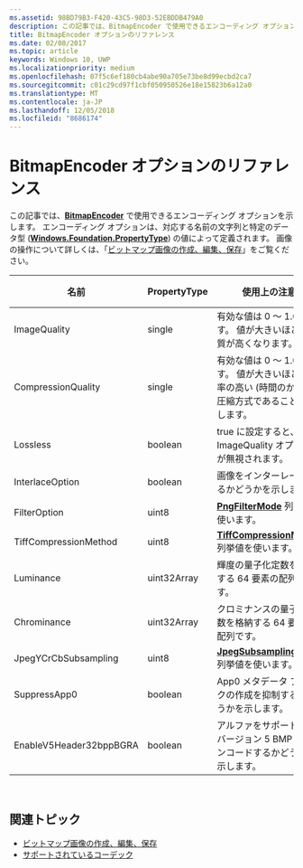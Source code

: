 ```yaml
---
ms.assetid: 98BD79B3-F420-43C5-98D3-52EBDDB479A0
description: この記事では、BitmapEncoder で使用できるエンコーディング オプションを示します。
title: BitmapEncoder オプションのリファレンス
ms.date: 02/08/2017
ms.topic: article
keywords: Windows 10, UWP
ms.localizationpriority: medium
ms.openlocfilehash: 07f5c6ef180cb4abe90a705e73be8d99ecbd2ca7
ms.sourcegitcommit: c01c29cd97f1cbf050950526e18e15823b6a12a0
ms.translationtype: MT
ms.contentlocale: ja-JP
ms.lasthandoff: 12/05/2018
ms.locfileid: "8686174"
---
```

# <a name="bitmapencoder-options-reference"></a>BitmapEncoder オプションのリファレンス


この記事では、[**BitmapEncoder**](https://msdn.microsoft.com/library/windows/apps/br226206) で使用できるエンコーディング オプションを示します。 エンコーディング オプションは、対応する名前の文字列と特定のデータ型 ([**Windows.Foundation.PropertyType**](https://msdn.microsoft.com/library/windows/apps/br225871)) の値によって定義されます。 画像の操作について詳しくは、「[ビットマップ画像の作成、編集、保存](imaging.md)」をご覧ください。

| 名前                    | PropertyType | 使用上の注意                                                                                        | 有効な形式 |
|-------------------------|--------------|----------------------------------------------------------------------------------------------------|---------------|
| ImageQuality            | single       | 有効な値は 0 ～ 1.0 です。 値が大きいほど、画質が高くなります。                                 | JPEG、JPEG-XR |
| CompressionQuality      | single       | 有効な値は 0 ～ 1.0 です。 値が大きいほど、効率の高い (時間のかかる) 圧縮方式であることを示します。 | TIFF          |
| Lossless                | boolean      | true に設定すると、ImageQuality オプションが無視されます。                                        | JPEG-XR       |
| InterlaceOption         | boolean      | 画像をインターレースするかどうかを示します。                                                                    | PNG           |
| FilterOption            | uint8        | [**PngFilterMode**](https://msdn.microsoft.com/library/windows/apps/br226389) 列挙値を使います。                                | PNG           |
| TiffCompressionMethod   | uint8        | [**TiffCompressionMode**](https://msdn.microsoft.com/library/windows/apps/br226399) 列挙値を使います。                    | TIFF          |
| Luminance               | uint32Array  | 輝度の量子化定数を格納する 64 要素の配列です。                               | JPEG          |
| Chrominance             | uint32Array  | クロミナンスの量子化定数を格納する 64 要素の配列です。                             | JPEG          |
| JpegYCrCbSubsampling    | uint8        | [**JpegSubsamplingMode**](https://msdn.microsoft.com/library/windows/apps/br226386) 列挙値を使います。                    | JPEG          |
| SuppressApp0            | boolean      | App0 メタデータ ブロックの作成を抑制するかどうかを示します。                                        | JPEG          |
| EnableV5Header32bppBGRA | boolean      | アルファをサポートするバージョン 5 BMP にエンコードするかどうかを示します。                                         | BMP           |

 

## <a name="related-topics"></a>関連トピック

* [ビットマップ画像の作成、編集、保存](imaging.md)
* [サポートされているコーデック](supported-codecs.md)

 




